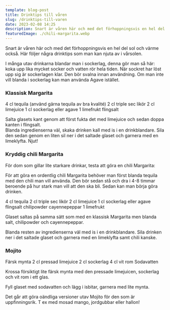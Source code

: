 ```yaml
---
template: blog-post
title: Drinktips till våren
slug: /drinktips-till-varen
date: 2023-02-08 14:25
description: Snart är våren här och med det förhoppningsvis en hel del sol och värme också. Här följer några drinktips som man kan njuta av i vårsolen. 
featuredImage: ./chili-margarita.webp
---
```

Snart är våren här och med det förhoppningsvis en hel del sol och värme också. Här följer några drinktips som man kan njuta av i vårsolen.  

I många utav drinkarna blandar man i sockerlag, denna gör man så här: koka upp lika mycket socker och vatten rör hela tiden. När sockret har löst upp sig är sockerlagen klar. Den bör svalna innan användning. Om man inte vill blanda i sockerlag kan man använda Agave istället. 

### Klassisk Margarita
4 cl tequila (använd gärna tequila av bra kvalité)
2 cl triple sec likör
2 cl limejuice
1 cl sockerlag eller agave
1 limefrukt
flingsalt

Salta glasets kant genom att först fukta det med limejuice och sedan doppa kanten i flingsalt.  
Blanda ingredienserna väl, skaka drinken kall med is i en drinkblandare. 
Sila den sedan genom en liten sil ner i det saltade glaset och garnera med en limeklyfta. Njut!  

### Kryddig chili Margarita

För dom som gillar lite starkare drinkar, testa att göra en chili Margarita:  

För att göra en ordentlig chili Margarita behöver man först blanda tequila med den chili man vill använda. Den bör sedan stå och dra i 4-8 timmar beroende på hur stark man vill att den ska bli. Sedan kan man börja göra drinken.  

4 cl tequila
2 cl triple sec likör
2 cl limejuice
1 cl sockerlag eller agave
flingsalt
chilipowder
cayennepeppar
1 limefrukt  

Glaset saltas på samma sätt som med en klassisk Margarita men blanda salt, chilipowder och cayennepeppar.  

Blanda resten av ingredienserna väl med is i en drinkblandare. Sila drinken ner i det saltade glaset och garnera med en limeklyfta samt chili kanske. 

### Mojito
Färsk mynta
2 cl pressad limejuice
2 cl sockerlag
4 cl vit rom
Sodavatten  

Krossa försiktigt lite färsk mynta med den pressade limejuicen, sockerlag och vit rom i ett glas.  

Fyll glaset med sodavatten och lägg i isbitar, garnera med lite mynta.  

Det går att göra oändliga versioner utav Mojito för den som är uppfinningsrik. T ex med mosad mango, jordgubbar eller hallon!


